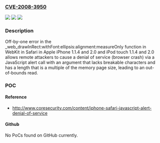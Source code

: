 ### [CVE-2008-3950](https://cve.mitre.org/cgi-bin/cvename.cgi?name=CVE-2008-3950)
![](https://img.shields.io/static/v1?label=Product&message=n%2Fa&color=blue)
![](https://img.shields.io/static/v1?label=Version&message=n%2Fa&color=blue)
![](https://img.shields.io/static/v1?label=Vulnerability&message=n%2Fa&color=brighgreen)

### Description

Off-by-one error in the _web_drawInRect:withFont:ellipsis:alignment:measureOnly function in WebKit in Safari in Apple iPhone 1.1.4 and 2.0 and iPod touch 1.1.4 and 2.0 allows remote attackers to cause a denial of service (browser crash) via a JavaScript alert call with an argument that lacks breakable characters and has a length that is a multiple of the memory page size, leading to an out-of-bounds read.

### POC

#### Reference
- http://www.coresecurity.com/content/iphone-safari-javascript-alert-denial-of-service

#### Github
No PoCs found on GitHub currently.


